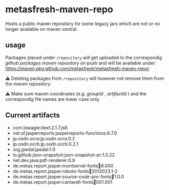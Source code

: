 # metasfresh-maven-repo
Hosts a public maven repository for some legacy jars which are not or no longer available on maven central.

## usage

Packages placed under `/repository` will get uploaded to the correspondig *github packages* *maven repository* on push
and will be available under: https://maven.pkg.github.com/metasfresh/metasfresh-maven-repo/

:warning: Deleting packages from `/repository` will however not remove them from the *maven repository*.

:warning: Make sure maven coordinates (e.g.  _groupId_ , _artifactId_ ) and the correspondig file names are lower case only.

## Current artifacts
* com.lowagie:itext:2.1.7.js6
* net.sf.jasperreports:jasperreports-functions:6.7.0
* jp.osdn.ocra:jp.osdn.ocra:0.2
* jp.osdn.ocrb:jp.osdn.ocrb:0.2.1
* org.jpedal:jpedal:1.0
* io.github.json-snapshot:json-snapshot-pr:1.0.22
* net.dev.java:pdf-renderer:0.9
* de.metas.report.jasper:montserrat-fonts:jar:8.000
* de.metas.report.jasper:roboto-fonts:jar:2012023.1-2
* de.metas.report.jasper:source-code-pro-fonts:jar:1.0.0
* de.metas.report.jasper:cantarell-fonts:jar:001.001